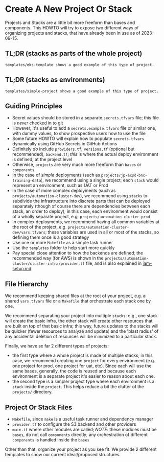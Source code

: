 # Create A New Project Or Stack

Projects and Stacks are a little bit more freeform than bases and components. This HOWTO will try to expose two different ways of organizing projects and stacks, that have already been in use as of 2023-09-15.

## TL;DR (stacks as parts of the whole project)

    templates/eks-template shows a good example of this type of project.


## TL;DR (stacks as environments)

    templates/simple-project shows a good example of this type of project.

## Guiding Principles

- Secret values should be stored in a separate `secrets.tfvars` file; this file is *never* checked in to git
- However, it's useful to add a `secrets.example.tfvars` file or similar one, with dummy values, to show prospective users how to use the file
- Some future HOWTO will explain how to populate `secrets.tfvars` dynamically using GitHub Secrets in GitHub Actions
- Definitely *do* include `providers.tf`, `versions.tf` (optional but recommended), `backend.tf`; *this* is where the actual deploy environment is defined, at the project level
- Otherwise, `projects` are very much more freeform than `bases` or `components`
- In the case of *simple* deployments (such as `projects/jp-acsd-bnc-training-data`), we recommend using a single project; each `stack` would represent an environment, such as UAT or Prod
- In the case of more complex deployments (such as `projects/automation-cluster-dev`), we recommend using `stacks` to subdivide the infrastructure into discrete parts that can be deployed separately (though of course there are dependencies between each stack, an order to deploy); in this case, each environment would consist of a wholly separate project, e.g. `projects/automation-cluster-prod`
- In complex deployments, we recommend having all common variables at the root of the project, e.g. `projects/automation-cluster-dev/vars.tfvars`; these variables are used in all or most of the stacks, so defining them once is a good strategy
- Use one or more `Makefile` as a simple task runner
- Use the `templates` folder to help start more quickly
- Pay special close attention to how the backends are defined; the recommended way (for AWS) is shown in the `projects/automation-cluster/cluster-infra/provider.tf` file, and is also explained in [iam-setup.md](../explanations/iam-setup.md)

## File Hierarchy

We recommend keeping shared files at the root of your project, e.g. a shared `vars.tfvars` file or a `Makefile` that orchestrate each stack one by one.

We recommend separating your project into multiple `stacks`: e.g., one stack will create the basic infra, the other stack will create other resources that are built on top of that basic infra; this way, future updates to the stacks will be quicker (fewer resources to analyze and update) and the 'blast radius' of any accidental deletion of resources will be minimized to a particular stack.

Finally, we have so far 2 different types of projects:
 - the first type where a whole project is made of multiple stacks; in this case, we recommend creating one `project` for every environment (e.g. one project for prod, one project for uat, etc). Since each will use the same bases, generally, the code is reused and because each environment is a separate project it's easier to reason about each one.
 - the second type is a simpler project type where each environment is a `stack` inside the `project`. This helps reduce a bit the clutter of the `projects/` directory.

## Project Or Stack Files

- `Makefile`, since `make` is a useful task runner and dependency manager
- `provider.tf` to configure the S3 backend and other providers
- `main.tf` where other modules are called; *NOTE*: these modules must be `bases`, do not call `components` directly; any orchestration of different `components` is handled inside the `bases`

Other than that, organize your project as you see fit. We provide 2 different templates to show our current ideal/proposed structures.
